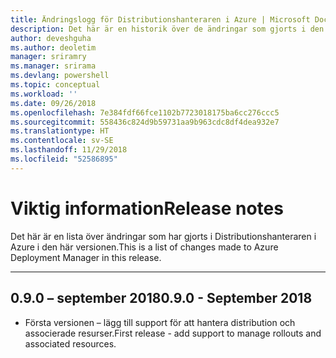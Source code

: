 ```yaml
---
title: Ändringslogg för Distributionshanteraren i Azure | Microsoft Docs
description: Det här är en historik över de ändringar som gjorts i den senaste versionen av Distributionshanteraren i Azure.
author: deveshguha
ms.author: deoletim
manager: sriramry
ms.manager: srirama
ms.devlang: powershell
ms.topic: conceptual
ms.workload: ''
ms.date: 09/26/2018
ms.openlocfilehash: 7e384fdf66fce1102b7723018175ba6cc276ccc5
ms.sourcegitcommit: 558436c824d9b59731aa9b963cdc8df4dea932e7
ms.translationtype: HT
ms.contentlocale: sv-SE
ms.lasthandoff: 11/29/2018
ms.locfileid: "52586895"
---
```

# <a name="release-notes"></a><span data-ttu-id="24906-103">Viktig information</span><span class="sxs-lookup"><span data-stu-id="24906-103">Release notes</span></span>

<span data-ttu-id="24906-104">Det här är en lista över ändringar som har gjorts i Distributionshanteraren i Azure i den här versionen.</span><span class="sxs-lookup"><span data-stu-id="24906-104">This is a list of changes made to Azure Deployment Manager in this release.</span></span>

---
## <a name="090---september-2018"></a><span data-ttu-id="24906-105">0.9.0 – september 2018</span><span class="sxs-lookup"><span data-stu-id="24906-105">0.9.0 - September 2018</span></span>
* <span data-ttu-id="24906-106">Första versionen – lägg till support för att hantera distribution och associerade resurser.</span><span class="sxs-lookup"><span data-stu-id="24906-106">First release - add support to manage rollouts and associated resources.</span></span>